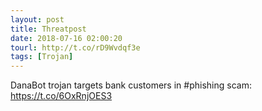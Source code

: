 ```yaml
---
layout: post
title: Threatpost
date: 2018-07-16 02:00:20
tourl: http://t.co/rD9Wvdqf3e
tags: [Trojan]
---
```

DanaBot trojan targets bank customers in #phishing scam: https://t.co/6OxRnjOES3